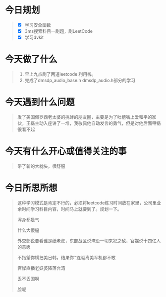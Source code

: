 # 今日规划

> - [X] 学习安全函数
> - [X] 3ms搜索科目一刷题，刷LeetCode
> - [X] 学习dvkit

# 今天做了什么

> 1. 早上九点刷了两道leetcode 利用栈。
> 2. 完成了dmsdp_audio_base.h  dmsdp_audio.h部分的学习

# 今天遇到什么问题

> 发了美国佩罗西老太婆的挑衅的朋友圈，主要是为了吐槽嘴上爱和平的家伙，王磊主动入座讲了一堆，我敬佩他自动发言的勇气，但是对他后面甩锅很看不起

# 今天有什么开心或值得关注的事

> 带了新的大枕头，很舒服

# 今日所思所想

> 这种学习模式是肯定不行的，必须将leetcode练习时间放在家里，公司里业余时间学习科目内容，时间马上就要到了。规划一下。
>
>
> 浑身都是气
>
> 什么大傻逼
>
> 外交部说要看谁是纸老虎，东部战区说淹没一切来犯之敌，官媒说十四亿人的意愿
>
> 不指望你横扫美日韩，结果你™连驱离美军机都不敢
>
> 官媒直播老妖婆降落台湾
>
> 丢不丢国啊
>
> 脸呢
>
